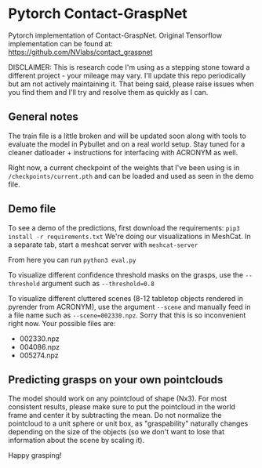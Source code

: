 # Pytorch Contact-GraspNet
Pytorch implementation of Contact-GraspNet. Original Tensorflow implementation can be found at: https://github.com/NVlabs/contact_graspnet

DISCLAIMER: This is research code I'm using as a stepping stone toward a different project - your mileage may vary. I'll update this repo periodically but am not actively maintaining it. That being said, please raise issues when you find them and I'll try and resolve them as quickly as I can.

## General notes
The train file is a little broken and will be updated soon along with tools to evaluate the model in Pybullet and on a real world setup. Stay tuned for a cleaner datloader + instructions for interfacing with ACRONYM as well.

Right now, a current checkpoint of the weights that I've been using is in `/checkpoints/current.pth` and can be loaded and used as seen in the demo file.

## Demo file

To see a demo of the predictions, first download the requirements:
`pip3 install -r requirements.txt`
We're doing our visualizations in MeshCat. In a separate tab, start a meshcat server with `meshcat-server`

From here you can run `python3 eval.py`

To visualize different confidence threshold masks on the grasps, use the `--threshold` argument such as `--threshold=0.8`

To visualize different cluttered scenes (8-12 tabletop objects rendered in pyrender from ACRONYM), use the argument `--scene` and manually feed in a file name such as `--scene=002330.npz`. Sorry that this is so inconvenient right now. Your possible files are:
- 002330.npz
- 004086.npz
- 005274.npz

## Predicting grasps on your own pointclouds
The model should work on any pointcloud of shape (Nx3). For most consistent results, please make sure to put the pointcloud in the world frame and center it by subtracting the mean. Do not normalize the pointcloud to a unit sphere or unit box, as "graspability" naturally changes depending on the size of the objects (so we don't want to lose that information about the scene by scaling it).

Happy grasping!
